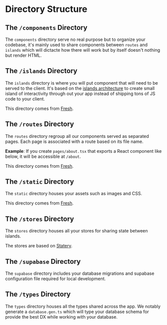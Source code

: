 # Directory Structure

## The `/components` Directory

The `components` directory serve no real purpose but to organize your codebase,
it's mainly used to share components between `routes` and `islands` which will
dictacte how there will work but by itself doesn't nothing but render HTML.

## The `/islands` Directory

The `islands` directory is where you will put component that will need to be
served to the client. It's based on the
[islands architecture](https://jasonformat.com/islands-architecture/) to create
small island of interactivity through out your app instead of shipping tons of
JS code to your client.

This directory comes from [Fresh](https://fresh.deno.dev/docs/concepts/islands).

## The `/routes` Directory

The `routes` directory regroup all our components served as separated pages.
Each page is associated with a route based on its file name.

**Example**: If you create `pages/about.tsx` that exports a React component like
below, it will be accessible at `/about`.

This directory comes from [Fresh](https://fresh.deno.dev/docs/concepts/routes).

## The `/static` Directory

The `static` directory houses your assets such as images and CSS.

This directory comes from
[Fresh](https://fresh.deno.dev/docs/concepts/static-files).

## The `/stores` Directory

The `stores` directory houses all your stores for sharing state between islands.

The stores are based on [Statery](https://github.com/hmans/statery).

## The `/supabase` Directory

The `supabase` directory includes your database migrations and supabase
configuration file required for local development.

## The `/types` Directory

The `types` directory houses all the types shared across the app. We notably
generate a `database.gen.ts` which will type your database schema for provide
the best DX while working with your database.
